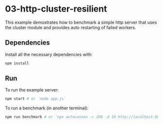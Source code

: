 # 03-http-cluster-resilient

This example demostrates how to benchmark a simple http server that uses the cluster module and provides auto restarting of failed workers.

## Dependencies

Install all the necessary dependencies with:

```bash
npm install
```

## Run

To run the example server:

```bash
npm start # or `node app.js`
```

To run a benchmark (in another terminal):

```bash
npm run benchmark # or `npx autocannon -c 200 -d 10 http://localhost:8080`
```

